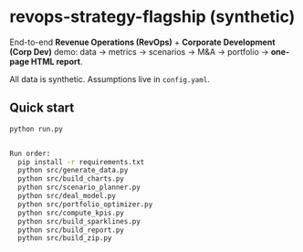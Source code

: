 # revops-strategy-flagship (synthetic)

End-to-end **Revenue Operations (RevOps)** + **Corporate Development (Corp Dev)** demo:
data → metrics → scenarios → M&A → portfolio → **one-page HTML report**.

All data is synthetic. Assumptions live in `config.yaml`.

## Quick start
```bash
python run.py


Run order:
  pip install -r requirements.txt
  python src/generate_data.py
  python src/build_charts.py
  python src/scenario_planner.py
  python src/deal_model.py
  python src/portfolio_optimizer.py
  python src/compute_kpis.py
  python src/build_sparklines.py
  python src/build_report.py
  python src/build_zip.py
